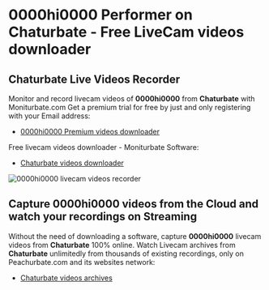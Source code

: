 # 0000hi0000 Performer on Chaturbate - Free LiveCam videos downloader

## Chaturbate Live Videos Recorder

Monitor and record livecam videos of **0000hi0000** from **Chaturbate** with Moniturbate.com
Get a premium trial for free by just and only registering with your Email address:
* [0000hi0000 Premium videos downloader](https://moniturbate.com/request-demo-licence-key.html)

Free livecam videos downloader - Moniturbate Software:
* [Chaturbate videos downloader](https://moniturbate.com/moniturbate-download-software.html)

![0000hi0000 livecam videos recorder](https://peachurnet.com/templates/moniturbate-software.png)


## Capture 0000hi0000 videos from the Cloud and watch your recordings on Streaming

Without the need of downloading a software, capture **0000hi0000** livecam videos from **Chaturbate** 100% online.
Watch Livecam archives from **Chaturbate** unlimitedly from thousands of existing recordings, only on Peachurbate.com and its websites network:
* [Chaturbate videos archives](https://peachurnet.com/)